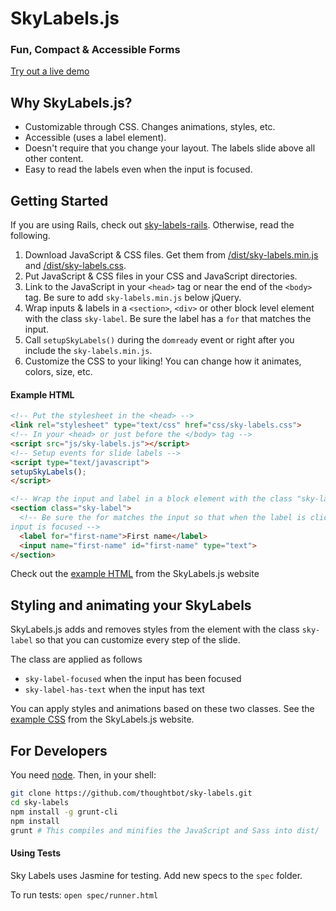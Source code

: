 SkyLabels.js
======

### Fun, Compact & Accessible Forms

[Try out a live demo](http://thoughtbot.github.io/sky-labels/)

## Why SkyLabels.js?

* Customizable through CSS. Changes animations, styles, etc.
* Accessible (uses a label element).
* Doesn't require that you change your layout. The labels slide above all other content.
* Easy to read the labels even when the input is focused.

## Getting Started

If you are using Rails, check out
[sky-labels-rails](https://github.com/thoughtbot/sky-labels-rails). Otherwise,
read the following.

1. Download JavaScript & CSS files. Get them from [/dist/sky-labels.min.js](dist/sky-labels.min.js)
   and [/dist/sky-labels.css](/dist/sky-labels.css).
2. Put JavaScript & CSS files in your CSS and JavaScript directories.
3. Link to the JavaScript in your `<head>` tag or near the end of the `<body>`
   tag. Be sure to add `sky-labels.min.js` below jQuery.
4. Wrap inputs & labels in a `<section>`, `<div>` or other block level element with
   the class `sky-label`. Be sure the label has a `for` that matches the input.
5. Call `setupSkyLabels()` during the `domready` event or right after you include the
   `sky-labels.min.js`.
6. Customize the CSS to your liking! You can change how it animates, colors,
   size, etc.

#### Example HTML

```html
<!-- Put the stylesheet in the <head> -->
<link rel="stylesheet" type="text/css" href="css/sky-labels.css">
<!-- In your <head> or just before the </body> tag -->
<script src="js/sky-labels.js"></script>
<!-- Setup events for slide labels -->
<script type="text/javascript">
setupSkyLabels();
</script>
```

```html
<!-- Wrap the input and label in a block element with the class "sky-label" -->
<section class="sky-label">
  <!-- Be sure the for matches the input so that when the label is clicked the
input is focused -->
  <label for="first-name">First name</label>
  <input name="first-name" id="first-name" type="text">
</section>
```
Check out the [example
HTML](https://github.com/thoughtbot/slider/blob/gh-pages/index.html) from the
SkyLabels.js website

## Styling and animating your SkyLabels

SkyLabels.js adds and removes styles from the element with the class
`sky-label` so that you can customize every step of the slide.

The class are applied as follows

* `sky-label-focused` when the input has been focused
* `sky-label-has-text` when the input has text

You can apply styles and animations based on these two classes. See the [example
CSS](https://github.com/thoughtbot/slider/blob/gh-pages/stylesheets/_slider.scss)
from the SkyLabels.js website.

## For Developers

You need [node](http://nodejs.org/). Then, in your shell:

```bash
git clone https://github.com/thoughtbot/sky-labels.git
cd sky-labels
npm install -g grunt-cli
npm install
grunt # This compiles and minifies the JavaScript and Sass into dist/
```

#### Using Tests

Sky Labels uses Jasmine for testing. Add new specs to the `spec` folder.

To run tests: `open spec/runner.html`
